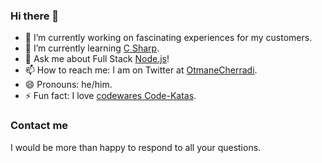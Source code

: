 ### Hi there 👋

- 🔭 I’m currently working on fascinating experiences for my customers.
- 🌱 I’m currently learning [C Sharp](https://docs.microsoft.com/en-us/dotnet/csharp/).
- 💬 Ask me about Full Stack [Node.js](https://nodejs.org/)!
- 📫 How to reach me: I am on Twitter at [OtmaneCherradi](https://twitter.com/OthmanCherradi?s=09).
- 😄 Pronouns: he/him.
- ⚡ Fun fact: I love [codewares Code-Katas](https://www.codewars.com/).

### Contact me
I would be more than happy to respond to all your questions.

<!--
**otmanecherradi/otmanecherradi** is a ✨ _special_ ✨ repository because its `README.md` (this file) appears on your GitHub profile.

Here are some ideas to get you started:

- 🔭 I’m currently working on ...
- 🌱 I’m currently learning ...
- 👯 I’m looking to collaborate on ...
- 🤔 I’m looking for help with ...
- 💬 Ask me about ...
- 📫 How to reach me: ...
- 😄 Pronouns: ...
- ⚡ Fun fact: ...
-->
